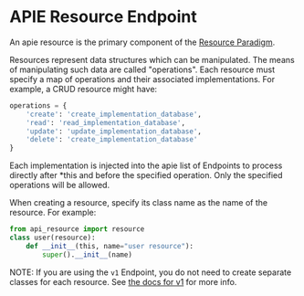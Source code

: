 # APIE Resource Endpoint

An apie resource is the primary component of the [Resource Paradigm](https://github.com/eons-dev/bin_apie/#resource-paradigm).

Resources represent data structures which can be manipulated. The means of manipulating such data are called "operations".
Each resource must specify a map of operations and their associated implementations. For example, a CRUD resource might have:
```python
operations = {
    'create': 'create_implementation_database',
    'read': 'read_implementation_database',
    'update': 'update_implementation_database',
    'delete': 'create_implementation_database'
}
```
Each implementation is injected into the apie list of Endpoints to process directly after *this and before the specified operation.
Only the specified operations will be allowed.

When creating a resource, specify its class name as the name of the resource. For example:
```python
from api_resource import resource
class user(resource):
	def __init__(this, name="user resource"):
		super().__init__(name)
```

NOTE: If you are using the `v1` Endpoint, you do not need to create separate classes for each resource. See [the docs for v1](https://github.com/infrastructure-tech/api_v1) for more info.